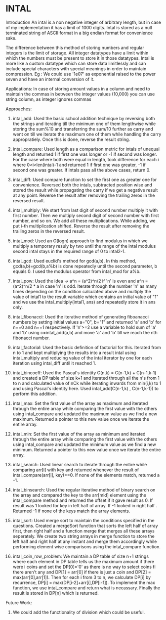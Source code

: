 # INTAL
Introduction
An intal is a non negative integer of arbitrary length, but in case of my implementation it has a limit of 1000 digits. Intal is stored as a null terminated string of ASCII format in a big endian format for convenience sake.

The difference between this method of storing numbers and regular integers is the limit of storage. All integer datatypes have a limit within which the numbers must be present to store it in those datatypes. Intal is more like a custom datatype which can store data limitlessly and can include special characters with special meanings in order to maintain compression. Eg : We could use '1e07' as exponential raised to the power seven and have an internal conversion of it.

Applications:
In case of storing amount values in a column and need to maintain the commas in between the integer values (10,000) you can use string column, as integer ignores commas


Approaches:
1) intal_add: Used the basic school addition technique by reversing both the strings and iterating till the minimum one of them lengthwise while storing the sum%10 and transferring the sum/10 further as carry and went on till we iterate the maximum one of them while handling the carry appropratiely. Once this is done, reverse the result string.

2) intal_compare: Used length as a comparison metric for intals of unequal length and returned 1 if first one was longer or -1 if second was longer. For the case where both were equal in length, took difference for each i where 0<i<len(intal)-1 and returned 1 if first one was greater, -1 if second one was greater. If intals pass all the above cases, return 0.

3) intal_diff: Used compare function to set the first one as greater one for convenience. Reversed both the intals, subtracted position wise and stored the result while propagating the carry if we get a negative result at any point. Reverse the result after removing the trailing zeros in the reversed result.

4) intal_multiply: We start from last digit of second number multiply it with first number. Then we multiply second digit of second number with first number, and so on. We add all these multiplications. While adding, we put i-th multiplication shifted. Reverse the result after removing the trailing zeros in the reversed result.

5) intal_mod: Used an O(logn) approach to find modulus in which we multiply a temporary resuly by two until the range of the intal modulus second intal stays in the required range of 0 to intal2-1.

6) intal_gcd: Used euclid's method for gcd(a,b). In this method, gcd(a,b)=gcd(b,a%b) is done repeatedly until the second parameter, b equals 0. I used the modulus operator from intal_mod for a%b.

7) intal_pow: Used the idea -> a^n = (a^2)^n/2 if 'n' is even and a^n = (a^2)^n/2 * a in case 'n' is odd. Iterate through the number 'n' as many times depending on the condition calculated above and multiply the value of intal1 to the result variable which contains an initial value of "1" and we use the intal_multiply(intal1, ans) and repeatedly store it in ans only.

8) intal_fibonacci: Used the iterative method of generating fiboanacci numbers by setting initial values a="0", b="1" and returned 'a' and 'b' for n==0 and n==1 respectively. If 'n'>=2 use a variable to hold sum of 'a' and 'b' using c=intal_add(a,b) and move 'a' and 'b' till we reach the nth fibonacci number.

9) intal_factorial: Used the basic definition of factorial for this. Iterated from n to 1 and kept multiplying the results into a result intal using intal_multiply and reducing value of the intal iterator by one for each iteration using intal_diff until it reached 1.

10) intal_bincoeff: Used the Pascal's identity C(n,k) = C(n-1,k) + C(n-1,k-1) and created a DP table of size k+1 and iterated through all the n's from 1 to n and calculated value of nCk while iterating inwards from min(i,k) to 1 and using Pascal's identity here. Used intal_add(C(n-1,k) , C(n-1,k-1)) to perform this addition.

11) intal_max: Set the first value of the array as maximum and iterated through the entire array while comparing the first value with the others using intal_compare and updated the maximum value as we find a new maximum. Returned a pointer to this new value once we iterate the entire array.

12) intal_min: Set the first value of the array as minimum and iterated through the entire array while comparing the first value with the others using intal_compare and updated the minimum value as we find a new minimum. Returned a pointer to this new value once we iterate the entire array.

13) intal_search: Used linear search to iterate through the entire while comparing arr[i] with key and returned whenever the result of intal_compare(arr[i], key)==0. If none of the elements match, returned a -1.

14) intal_binsearch: Used the regular iterative method of binary search on the array and compared the key to the arr[mid] element using the intal_compare method and returned the offset if it gave result as 0. If result was 1 looked for key in left half of array. If -1 looked in right half . Returned -1 if none of the keys match the array elements.

15) intal_sort: Used merge sort to maintain the conditions specified in the questions. Created a mergeSort function that sorts the left half of array first, then right half and a function merge that merges all these arrays seperately. We create two string arrays in merge function to store the left half and right half at any instant and merge them accordingly while performing element wise comparisons using the intal_compare function.

16) intal_coin_row_problem: We maintain a DP table of size n+1 strings where each element in DP table tells us the maximum amount if there were i coins and set the DP[0]='0' as there is no way to select coins fi there aren't any and DP[1] = arr[0] if there is just a coin and DP[2] = max(arr[0],arr[1]). Then for each i from 3 to n, we calculate DP[i] by recurrence, DP[i] = max(DP[i-2]+arr[i],DP[i-1]). To implement the max function, we use intal_compare and return what is necassary. Finally the result is stored in DP[n] which is returned.

Future Work:
1) We could add the functionality of division which could be useful.



